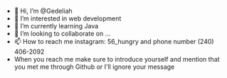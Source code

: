 - 👋 Hi, I’m @Gedeliah
- 👀 I’m interested in web development
- 🌱 I’m currently learning Java
- 💞️ I’m looking to collaborate on ...
- 📫 How to reach me instagram: 56_hungry and phone number (240) 406-2092
- When you reach me make sure to introduce yourself and mention that you met me through Github or I'll ignore your message

<!---
Gedeliah/Gedeliah is a ✨ special ✨ repository because its `README.md` (this file) appears on your GitHub profile.
You can click the Preview link to take a look at your changes.
--->
